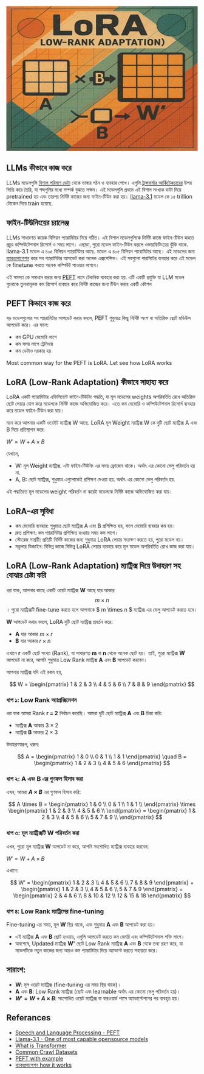 <img src="./img/lora-1.png" alt="LoRA Diagram" width="620" height="380">

## LLMs কীভাবে কাজ করে

LLMs মডেলগুলি [বিশাল পরিমাণ ডেটা](https://commoncrawl.org/) থেকে ভাষার গঠন ও ব্যবহার শেখে। এগুলি [ট্রান্সফর্মার আর্কিটেকচারের](https://en.wikipedia.org/wiki/Transformer_(deep_learning_architecture)) উপর ভিত্তি করে তৈরি, যা শব্দগুলির মধ্যে সম্পর্ক বুঝতে সক্ষম। এই মডেলগুলি প্রথমে এই বিশাল সংখ্যক ডাটা দিয়ে pretrained হয় এবং তারপর নির্দিষ্ট কাজের জন্য ফাইন-টিউন করা হয়।​ [llama-3.1](https://ai.meta.com/blog/meta-llama-3-1/) মডেল কে ১৫ trillion টোকেন দিয়ে train হয়েছে.

## ফাইন-টিউনিংয়ের চ্যালেঞ্জ

LLMs সাধারণত কয়েক বিলিয়ন প্যারামিটার নিয়ে গঠিত। এই বিশাল মডেলগুলিকে নির্দিষ্ট কাজে ফাইন-টিউন করতে প্রচুর কম্পিউটেশনাল রিসোর্স ও সময় লাগে। এছাড়া, পুরো মডেল ফাইন-টিউন করলে ওভারফিটিংয়ের ঝুঁকি থাকে. llama-3.1 মডেল এ ৪০৫ বিলিয়ন প্যারামিটার আছে. মডেল এ ৪০৫ বিলিয়ন প্যারামিটার আছে। এই মডেলের জন্য [ব্যাকপ্রপাগেশন](https://en.wikipedia.org/wiki/Backpropagation) করে সব প্যারামিটার আপডেট করা অনেক এক্সপেন্সিভ। এই সবগুলো পারমিটের ব্যবহার করে এই মডেল কে finetune করতে অনেক কম্পিউট পাওয়ার লাগবে।

এই সমস্যা কে সমাধান করার জন্য [PEFT](https://huggingface.co/docs/peft/en/index) নামে টেকনিক ব্যবহার করা হয়. এটি একটি প্রযুক্তি যা LLM মডেল গুলোকে তুলনামূলক কম রিসোর্স ব্যবহার করে নির্দিষ্ট কাজের জন্য টিউন করার একটি কৌশল

## PEFT কিভাবে কাজ করে

বড় মডেলগুলোর সব প্যারামিটার আপডেট করার বদলে, PEFT শুধুমাত্র কিছু নির্দিষ্ট অংশ বা অতিরিক্ত ছোট মডিউল আপডেট করে। এর ফলে:

- কম GPU মেমোরি লাগে
- কম সময় লাগে ট্রেনিংয়ে
- কম ডেটাও দরকার হয়

Most common way for the PEFT is LoRA. Let see how LoRA works

## LoRA (Low-Rank Adaptation) কীভাবে সাহায্য করে

LoRA একটি প্যারামিটার এফিসিয়েন্ট ফাইন-টিউনিং পদ্ধতি, যা মূল মডেলের weights অপরিবর্তিত রেখে অতিরিক্ত ছোট লেয়ার যোগ করে মডেলকে নির্দিষ্ট কাজে অভিযোজিত করে। এতে কম মেমোরি ও কম্পিউটেশনাল রিসোর্স ব্যবহার করে মডেল ফাইন-টিউন করা যায়।​

মনে করে আপনার একটি ওয়েইট ম্যাট্রিক্স W আছে. LoRA মূল Weight ম্যাট্রিক্স W কে দুটি ছোট ম্যাট্রিক্স A এবং B দিয়ে প্রতিস্থাপন করে:​

$W' = W + A \times B$

যেখানে,
- W: মূল Weight ম্যাট্রিক্স. এটা ফাইন-টিউনিং এর সময় ফ্রোজেন থাকে। অর্থাৎ এর কোনো ভেলু পরিবর্তন হয় না.
- A, B: ছোট ম্যাট্রিক্স, শুধুমাত্র এগুলোকেই প্রশিক্ষণ দেওয়া হয়. অর্থাৎ এর কোনো ভেলু পরিবর্তন হয়.

এই পদ্ধতিতে মূল মডেলের weight পরিবর্তন না করেই মডেলকে নির্দিষ্ট কাজে অভিযোজিত করা যায়।​

## LoRA-এর সুবিধা

- কম মেমোরি ব্যবহার: শুধুমাত্র ছোট ম্যাট্রিক্স A এবং B প্রশিক্ষিত হয়, ফলে মেমোরি ব্যবহার কম হয়।​
- দ্রুত প্রশিক্ষণ: কম প্যারামিটার প্রশিক্ষিত হওয়ায় সময় কম লাগে।​
- স্টোরেজ সাশ্রয়ী: প্রতিটি নির্দিষ্ট কাজের জন্য শুধুমাত্র LoRA লেয়ার সংরক্ষণ করতে হয়, পুরো মডেল নয়।​
- মডুলার ডিজাইন: বিভিন্ন কাজে বিভিন্ন LoRA লেয়ার ব্যবহার করে মূল মডেল অপরিবর্তিত রেখে কাজ করা যায়।

## LoRA (Low-Rank Adaptation) ম্যাট্রিক্স দিয়ে উদাহরণ সহ বোঝার চেষ্টা করি

ধরা যাক, আপনার কাছে একটি ওয়েট ম্যাট্রিক্স **W** আছে যার আকার $$ m \times n $$। পুরো ম্যাট্রিক্সটি fine-tune করতে হলে আপনাকে $ m \times n $ ম্যাট্রিক্স এর ভেলু আপডেট করতে হবে।

**W** আপডেট করার বদলে, LoRA দুটি ছোট ম্যাট্রিক্স প্রবর্তন করে:

- **A** যার আকার $m \times r$
- **B** যার আকার $r \times n$

এখানে **r** একটি ছোট সংখ্যা (Rank), যা সাধারণত **m** বা **n** থেকে অনেক ছোট হয়। তাই, পুরো ম্যাট্রিক্স **W** আপডেট না করে, আপনি শুধুমাত্র Low Rank ম্যাট্রিক্স **A** এবং **B** আপডেট করবেন।

আপনার ম্যাট্রিক্স যদি এই রকম হয়,

$$
W = \begin{pmatrix}
1 & 2 & 3 \\
4 & 5 & 6 \\
7 & 8 & 9
\end{pmatrix}
$$

### ধাপ ১: Low Rank অ্যাপ্রক্সিমেশন

ধরা যাক আমরা Rank **r = 2** নির্বাচন করেছি। আমরা দুটি ছোট ম্যাট্রিক্স **A** এবং **B** চিন্তা করি:

- ম্যাট্রিক্স **A** আকার $3 \times 2$
- ম্যাট্রিক্স **B** আকার $2 \times 3$

উদাহরণস্বরূপ, ধরুন:

$$
A = \begin{pmatrix}
1 & 0 \\
0 & 1 \\
1 & 1
\end{pmatrix}
\quad
B = \begin{pmatrix}
1 & 2 & 3 \\
4 & 5 & 6
\end{pmatrix}
$$

### ধাপ ২: **A** এবং **B** এর গুণফল হিসাব করা

এখন, আমরা **$A \times B$** এর গুণফল হিসাব করি:

$$
A \times B = \begin{pmatrix}
1 & 0 \\
0 & 1 \\
1 & 1 \\
\end{pmatrix}
\times
\begin{pmatrix}
1 & 2 & 3 \\
4 & 5 & 6 \\
\end{pmatrix}
= \begin{pmatrix}
1 & 2 & 3 \\
4 & 5 & 6 \\
5 & 7 & 9 \\
\end{pmatrix}
$$



### ধাপ ৩: মূল ম্যাট্রিক্সটি W পরিবর্তন করা

এখন, পুরো মূল ম্যাট্রিক্স **W** আপডেট না করে, আপনি সংশোধিত ম্যাট্রিক্স ব্যবহার করবেন:

$W' = W + A \times B$

এখানে:

$$
W' = \begin{pmatrix}
1 & 2 & 3 \\
4 & 5 & 6 \\
7 & 8 & 9
\end{pmatrix}
+
\begin{pmatrix}
1 & 2 & 3 \\
4 & 5 & 6 \\
5 & 7 & 9
\end{pmatrix}
= \begin{pmatrix}
2 & 4 & 6 \\
8 & 10 & 12 \\
12 & 15 & 18
\end{pmatrix}
$$

### ধাপ ৪: Low Rank ম্যাট্রিসের fine-tuning
Fine-tuning এর সময়, মূল **W** স্থির থাকে, এবং শুধুমাত্র **A** এবং **B** আপডেট করা হয়।

- এই ম্যাট্রিক্স **A** এবং **B** ছোট হওয়ায়, এগুলি আপডেট করতে কম মেমরি এবং কম্পিউটেশনাল শক্তি লাগে।
- অবশেষে, Updated ম্যাট্রিক্স **W'** ছোট Low Rank ম্যাট্রিক্স **A** এবং **B** থেকে তথ্য গ্রহণ করে, যা মডেলটিকে নতুন কাজের জন্য আরও কম প্যারামিটার দিয়ে অ্যাডাপ্ট করতে সহায়তা করে।

## সারাংশ:
- **W**: মূল ওয়েট ম্যাট্রিক্স (fine-tuning এর সময় স্থির থাকে)।
- **A** এবং **B**: Low Rank ম্যাট্রিক্স (ছোট এবং learnable অর্থাৎ এর কোনো ভেলু পরিবর্তন হয়)।
- **$W' = W + A \times B$**: সংশোধিত ওয়েট ম্যাট্রিক্স যা ফরওয়ার্ড পাসে অ্যাডাপ্টেশনের পর ব্যবহৃত হয়।


## Referances
- [Speech and Language Processing - PEFT](https://web.stanford.edu/~jurafsky/slp3/10.pdf)
- [Llama-3.1 - One of most capable opensource models](https://ai.meta.com/blog/meta-llama-3-1/)
- [What is Transformer](https://en.wikipedia.org/wiki/Transformer_(deep_learning_architecture))
- [Common Crawl Datasets](https://commoncrawl.org/)
- [PEFT with example](https://huggingface.co/docs/peft/en/index)
- [ব্যাকপ্রপাগেশন how it works](https://en.wikipedia.org/wiki/Backpropagation)
